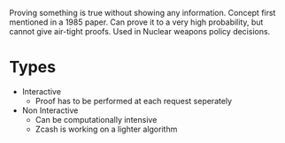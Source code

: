 Proving something is true without showing any information.
Concept first mentioned in a 1985 paper.
Can prove it to a very high probability, but cannot give air-tight proofs.
Used in Nuclear weapons policy decisions.
# Types
- Interactive
	- Proof has to be performed at each request seperately
- Non Interactive
	- Can be computationally intensive
	- Zcash is working on a lighter algorithm